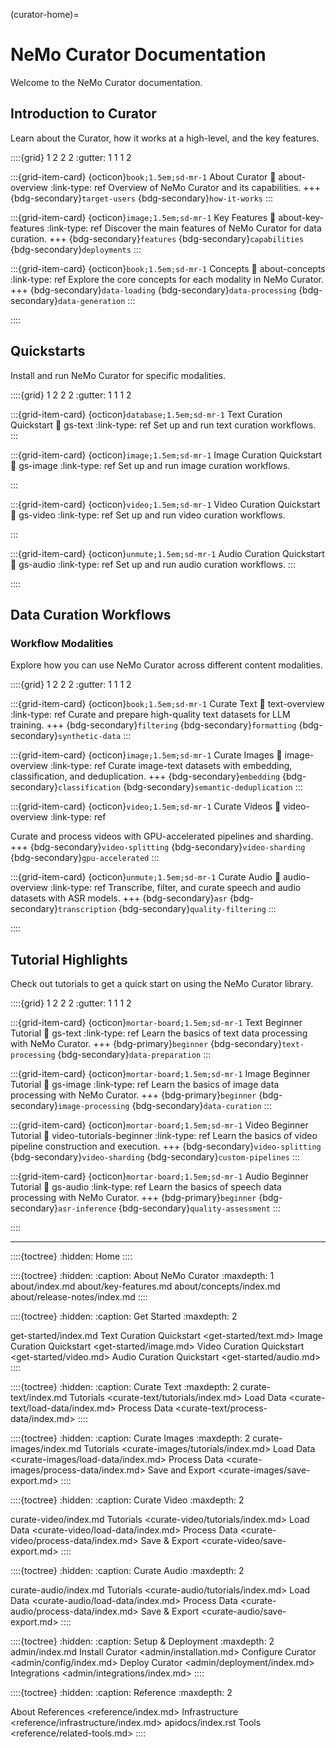 (curator-home)=

# NeMo Curator Documentation

Welcome to the NeMo Curator documentation.

## Introduction to Curator

Learn about the Curator, how it works at a high-level, and the key features.

::::{grid} 1 2 2 2
:gutter: 1 1 1 2

:::{grid-item-card} {octicon}`book;1.5em;sd-mr-1` About Curator
:link: about-overview
:link-type: ref
Overview of NeMo Curator and its capabilities.
+++
{bdg-secondary}`target-users` {bdg-secondary}`how-it-works`
:::

:::{grid-item-card} {octicon}`image;1.5em;sd-mr-1` Key Features
:link: about-key-features
:link-type: ref
Discover the main features of NeMo Curator for data curation.
+++
{bdg-secondary}`features` {bdg-secondary}`capabilities` {bdg-secondary}`deployments`
:::

:::{grid-item-card} {octicon}`book;1.5em;sd-mr-1` Concepts
:link: about-concepts
:link-type: ref
Explore the core concepts for each modality in NeMo Curator.
+++
{bdg-secondary}`data-loading` {bdg-secondary}`data-processing` {bdg-secondary}`data-generation`
:::

::::

## Quickstarts

Install and run NeMo Curator for specific modalities.

::::{grid} 1 2 2 2
:gutter: 1 1 1 2

:::{grid-item-card} {octicon}`database;1.5em;sd-mr-1` Text Curation Quickstart
:link: gs-text
:link-type: ref
Set up and run text curation workflows.
:::

:::{grid-item-card} {octicon}`image;1.5em;sd-mr-1` Image Curation Quickstart
:link: gs-image
:link-type: ref
Set up and run image curation workflows.

:::

:::{grid-item-card} {octicon}`video;1.5em;sd-mr-1` Video Curation Quickstart
:link: gs-video
:link-type: ref
Set up and run video curation workflows.

:::

:::{grid-item-card} {octicon}`unmute;1.5em;sd-mr-1` Audio Curation Quickstart
:link: gs-audio
:link-type: ref
Set up and run audio curation workflows.
:::

::::

## Data Curation Workflows

### Workflow Modalities

Explore how you can use NeMo Curator across different content modalities.

::::{grid} 1 2 2 2
:gutter: 1 1 1 2

:::{grid-item-card} {octicon}`book;1.5em;sd-mr-1` Curate Text
:link: text-overview
:link-type: ref
Curate and prepare high-quality text datasets for LLM training.
+++
{bdg-secondary}`filtering` {bdg-secondary}`formatting` {bdg-secondary}`synthetic-data`
:::

:::{grid-item-card} {octicon}`image;1.5em;sd-mr-1` Curate Images
:link: image-overview
:link-type: ref
Curate image-text datasets with embedding, classification, and deduplication.
+++
{bdg-secondary}`embedding` {bdg-secondary}`classification` {bdg-secondary}`semantic-deduplication`
:::

:::{grid-item-card} {octicon}`video;1.5em;sd-mr-1` Curate Videos
:link: video-overview
:link-type: ref

Curate and process videos with GPU-accelerated pipelines and sharding.
+++
{bdg-secondary}`video-splitting` {bdg-secondary}`video-sharding` {bdg-secondary}`gpu-accelerated`
:::

:::{grid-item-card} {octicon}`unmute;1.5em;sd-mr-1` Curate Audio
:link: audio-overview
:link-type: ref
Transcribe, filter, and curate speech and audio datasets with ASR models.
+++
{bdg-secondary}`asr` {bdg-secondary}`transcription` {bdg-secondary}`quality-filtering`
:::

::::

## Tutorial Highlights

Check out tutorials to get a quick start on using the NeMo Curator library.

::::{grid} 1 2 2 2
:gutter: 1 1 1 2

:::{grid-item-card} {octicon}`mortar-board;1.5em;sd-mr-1` Text Beginner Tutorial
:link: gs-text
:link-type: ref
Learn the basics of text data processing with NeMo Curator.
+++
{bdg-primary}`beginner`
{bdg-secondary}`text-processing`
{bdg-secondary}`data-preparation`
:::

:::{grid-item-card} {octicon}`mortar-board;1.5em;sd-mr-1` Image Beginner Tutorial
:link: gs-image
:link-type: ref
Learn the basics of image data processing with NeMo Curator.
+++
{bdg-primary}`beginner`
{bdg-secondary}`image-processing`
{bdg-secondary}`data-curation`
:::

:::{grid-item-card} {octicon}`mortar-board;1.5em;sd-mr-1` Video Beginner Tutorial
:link: video-tutorials-beginner
:link-type: ref
Learn the basics of video pipeline construction and execution.
+++
{bdg-secondary}`video-splitting`
{bdg-secondary}`video-sharding`
{bdg-secondary}`custom-pipelines`
:::

:::{grid-item-card} {octicon}`mortar-board;1.5em;sd-mr-1` Audio Beginner Tutorial
:link: gs-audio
:link-type: ref
Learn the basics of speech data processing with NeMo Curator.
+++
{bdg-primary}`beginner`
{bdg-secondary}`asr-inference`
{bdg-secondary}`quality-assessment`
:::

::::

---

::::{toctree}
:hidden:
Home <self>
::::

::::{toctree}
:hidden:
:caption: About NeMo Curator
:maxdepth: 1
about/index.md
about/key-features.md
about/concepts/index.md
about/release-notes/index.md
::::

::::{toctree}
:hidden:
:caption: Get Started
:maxdepth: 2

get-started/index.md
Text Curation Quickstart <get-started/text.md>
Image Curation Quickstart <get-started/image.md>
Video Curation Quickstart <get-started/video.md>
Audio Curation Quickstart <get-started/audio.md>
::::

::::{toctree}
:hidden:
:caption: Curate Text
:maxdepth: 2
curate-text/index.md
Tutorials <curate-text/tutorials/index.md>
Load Data <curate-text/load-data/index.md>
Process Data <curate-text/process-data/index.md>
::::

::::{toctree}
:hidden:
:caption: Curate Images
:maxdepth: 2
curate-images/index.md
Tutorials <curate-images/tutorials/index.md>
Load Data <curate-images/load-data/index.md>
Process Data <curate-images/process-data/index.md>
Save and Export <curate-images/save-export.md>
::::

::::{toctree}
:hidden:
:caption: Curate Video
:maxdepth: 2

curate-video/index.md
Tutorials <curate-video/tutorials/index.md>
Load Data <curate-video/load-data/index.md>
Process Data <curate-video/process-data/index.md>
Save & Export <curate-video/save-export.md>
::::

::::{toctree}
:hidden:
:caption: Curate Audio
:maxdepth: 2

curate-audio/index.md
Tutorials <curate-audio/tutorials/index.md>
Load Data <curate-audio/load-data/index.md>
Process Data <curate-audio/process-data/index.md>
Save & Export <curate-audio/save-export.md>
::::

::::{toctree}
:hidden:
:caption: Setup & Deployment
:maxdepth: 2
admin/index.md
Install Curator <admin/installation.md>
Configure Curator <admin/config/index.md>
Deploy Curator <admin/deployment/index.md>
Integrations <admin/integrations/index.md>
::::

::::{toctree}
:hidden:
:caption: Reference
:maxdepth: 2

About References <reference/index.md>
Infrastructure <reference/infrastructure/index.md>
apidocs/index.rst
Tools <reference/related-tools.md>
::::
